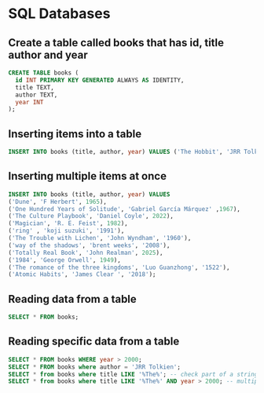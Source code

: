 # SQL Databases

## Create a table called books that has id, title author and year

```sql
CREATE TABLE books (
  id INT PRIMARY KEY GENERATED ALWAYS AS IDENTITY,
  title TEXT,
  author TEXT,
  year INT
);
```

## Inserting items into a table

```sql
INSERT INTO books (title, author, year) VALUES ('The Hobbit', 'JRR Tolkien', 1937);
```

## Inserting multiple items at once

```sql
INSERT INTO books (title, author, year) VALUES
('Dune', 'F Herbert', 1965),
('One Hundred Years of Solitude', 'Gabriel García Márquez' ,1967),
('The Culture Playbook', 'Daniel Coyle', 2022),
('Magician', 'R. E. Feist', 1982),
('ring' , 'koji suzuki', '1991'),
('The Trouble with Lichen', 'John Wyndham', '1960'),
('way of the shadows', 'brent weeks', '2008'),
('Totally Real Book', 'John Realman', 2025),
('1984', 'George Orwell', 1949),
('The romance of the three kingdoms', 'Luo Guanzhong', '1522'),
('Atomic Habits', 'James Clear ', '2018');
```

## Reading data from a table

```sql
SELECT * FROM books;
```

## Reading specific data from a table

```sql
SELECT * FROM books WHERE year > 2000;
SELECT * FROM books where author = 'JRR Tolkien';
SELECT * from books where title LIKE '%The%'; -- check part of a string
SELECT * from books where title LIKE '%The%' AND year > 2000; -- multiple conditions
```
